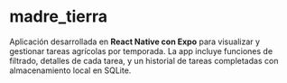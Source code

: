 # madre_tierra
Aplicación desarrollada en **React Native con Expo** para visualizar y gestionar tareas agrícolas por temporada. La app incluye funciones de filtrado, detalles de cada tarea, y un historial de tareas completadas con almacenamiento local en SQLite.
